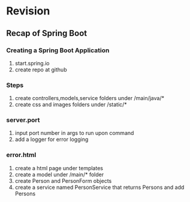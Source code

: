 # Revision

## Recap of Spring Boot

### Creating a Spring Boot Application
1. start.spring.io
2. create repo at github

### Steps 
1. create controllers,models,service folders under /main/java/*
2. create css and images folders under /static/*

### server.port
1. input port number in args to run upon command
2. add a logger for error logging

### error.html
1. create a html page under templates
2. create a model under /main/* folder
3. create Person and PersonForm objects
4. create a service named PersonService that returns Persons and add Persons



